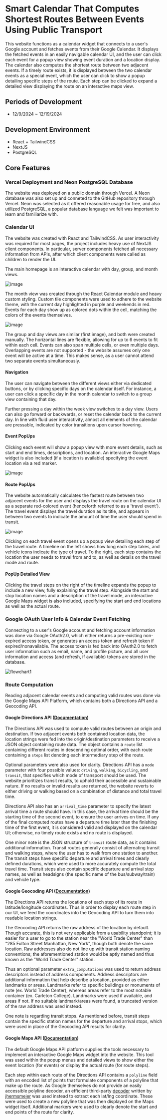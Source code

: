 # Smart Calendar That Computes Shortest Routes Between Events Using Public Transport

This website functions as a calendar widget that connects to a user's Google account and fetches events from their Google Calendar. It displays the fetched events in an easily navigable calendar UI, and the user can click each event for a popup view showing event duration and a location display. The calendar also computes the shortest route between two adjacent events. If a timely route exists, it is displayed between the two calendar events as a special event, which the user can click to show a popup detailing specific steps of the route. Each step can be clicked to expand a detailed view displaying the route on an interactive maps view. 

## Periods of Development  
- 12/9/2024 ~ 12/19/2024

## Development Environment  
- React + TailwindCSS
- NextJS
- PostgreSQL

## Core Features

### Vercel Deployment and Neon PostgreSQL Database

The website was deployed on a public domain through Vercel. A Neon database was also set up and conneted to the GitHub repository through Vercel. Neon was selected as it offered reasonable usage for free, and also utilized PostgreSQL, a popular database language we felt was important to learn and familiarize with. 

### Calendar UI

The website was created with React and TailwindCSS. As user interactivity was required for most pages, the project includes heavy use of NextJS client components. In particular, server components fetched all necessary information from APIs, after which client components were called as children to render the UI. 

The main homepage is an interactive calendar with day, group, and month views. 

![image](https://github.com/user-attachments/assets/c9d16177-0f4c-48b5-9e3e-79577f174526)

The month view was created through the React Calendar module and heavy custom styling. Custom tile components were used to adhere to the website theme, with the current day highlighted in purple and weekends in red. Events for each day show up as colored dots within the cell, matching the colors of the events themselves. 

![image](https://github.com/user-attachments/assets/a0c379df-0773-45ed-95cc-3eccb7e13f58)

The group and day views are similar (first image), and both were created manually. The horizontal lines are flexible, allowing for up to 6 events to fit within each cell. Events can also span multiple cells, or even multiple days. Overlapping events are not supported - the website assumes only one event will be active at a time. This makes sense, as a user cannot attend two separate events simultaneously. 

#### Navigation

The user can navigate between the different views either via dedicated buttons, or by clicking specific days on the calendar itself. For instance, a user can click a specific day in the month calendar to switch to a group view containing that day. 

Further pressing a day within the week view switches to a day view. Users can also go forward or backwards, or reset the calendar back to the current day. In line with fluid user interactivity, almost all elements of the calendar are pressable, indicated by color transitions upon cursor hovering. 

#### Event PopUps

Clicking each event will show a popup view with more event details, such as start and end times, descriptions, and location. An interactive Google Maps widget is also included (if a location is available) specifying the event location via a red marker. 

![image](https://github.com/user-attachments/assets/dfbd8491-40a6-4120-a64d-5ea1d0c06358)

#### Route PopUps

The website automatically calculates the fastest route between two adjacent events for the user and displays the travel route on the calendar UI as a separate red-colored event (henceforth referred to as a 'travel event'). The travel event displays the travel duration as its title, and appears in between two events to indicate the amount of time the user should spend in transit. 

![image](https://github.com/user-attachments/assets/cb6c31fe-b8d2-492b-9cd8-508049afc185)

Clicking on each travel event opens up a popup view detailing each step of the travel route. A timeline on the left shows how long each step takes, and vehicle icons indicate the type of travel. To the right, each step contains the location the user needs to travel from and to, as well as details on the travel mode and route. 

#### PopUp Detailed View

Clicking the travel steps on the right of the timeline expands the popup to include a new view, fully explaining the travel step. Alongside the start and stop location names and a description of the travel mode, an interactive Google Maps widget is also included, specifying the start and end locations as well as the actual route. 


### Google OAuth User Info & Calendar Event Fetching

Connecting to a user's Google account and fetching account information was done via Google OAuth2.0, which either returns a pre-existing non-expired access token, or generates an access token and refresh token if expired/nonavailable. The access token is fed back into OAuth2.0 to fetch user information such as email, name, and profile picture, and all user information and access (and refresh, if available) tokens are stored in the database. 

![flowchart1](https://github.com/user-attachments/assets/9ebc65be-7f73-4254-86ed-4d8eb987a971)


### Route Computation

Reading adjacent calendar events and computing valid routes was done via the Google Maps API Platform, which contains both a Directions API and a Geocoding API. 

#### Google Directions API ([Documentation](https://developers.google.com/maps/documentation/directions))

The Directions API was used to compute valid routes between an origin and destination. If two adjacent events both contained location data, the location strings were fed into the origin/destination parameters to receive a JSON object containing route data. The object contains a `route` list containing different routes in descending optimal order, with each route containing a `steps` list denoting each intermediary step of the route. 

Optional parameters were also used for clarity. Directions API has a `mode` parameter with four possible values: `driving`, `walking`, `bicycling`, and `transit`, that specifies which mode of transport should be used. The website prioritizes transit results, to uphold their accessible and sustainable nature. If no results or invalid results are returned, the website reverts to either driving or walking based on a combination of distance and total travel time.

Directions API also has an `arrival_time` parameter to specify the latest arrival time a route should have. In this case, the arrival time should be the starting time of the second event, to ensure the user arrives on time. If any of the final computed routes have a departure time later than the finishing time of the first event, it is considered valid and displayed on the calendar UI; otherwise, no timely route exists and no route is displayed. 

One minor note is the JSON structure of `transit` route data, as it contains additional information. Transit routes generally consist of alternating transit and walking steps, where the user has to walk from one station to another. The transit steps have specific departure and arrival times and clearly defined durations, which were used to more accurately compute the total travel time. Transit steps also contain specific departure and arrival stop names, as well as headsigns (the specific name of the bus/subway/train) and vehicle type. 

#### Google Geocoding API ([Documentation](https://developers.google.com/maps/documentation/geocoding))

The Directions API returns the locations of each step of its route in latitude/longitude coordinates. Thus in order to display each route step in our UI, we feed the coordinates into the Geocoding API to turn them into readable location strings. 

The Geocoding API returns the raw address of the location by default. Though accurate, this is not very applicable from a usability standpoint; it is easier for a user to go to the station near the "World Trade Center" than "285 Fulton Street Manhattan, New York", though both denote the same location. Raw addresses also do not line up with transit station naming conventions; the aforementioned station would be aptly named and thus known as the "World Trade Center" station. 

Thus an optional parameter `extra_computations` was used to return address descriptors instead of address components. Address descriptors are additional information that help describe a location, provided as either landmarks or areas. Landmarks refer to specific buildings or monuments of note (ex. World Trade Center), whereas areas refer to the most notable container (ex. Carleton College). Landmarks were used if available, and areas if not. If no suitable landmark/areas were found, a truncated version of the raw address was used instead. 

One note is regarding transit stops. As mentioned before, transit steps contain the specific station names for the departure and arrival stops, which were used in place of the Geocoding API results for clarity. 

#### Google Maps API ([Documentation](https://developers.google.com/maps))

The default Google Maps API platform supplies the tools necessary to implement an interactive Google Maps widget into the website. This tool was used within the popup menus and detailed views to show either the event location (for events) or display the actual route (for route steps). 

Each step within each route of the Directions API contains a `polyline` field with an encoded list of points that formulate components of a polyline that make up the route. As Google themselves do not provide an easily accessible polyline decoder, an efficient third-party [decoder](https://github.com/jhermsmeier/node-google-polyline/tree/master) written by [jhermsmeier](https://github.com/jhermsmeier) was used instead to extract each lat/lng coordinate. These were used to create a new polyline that was then displayed on the Maps widget itself. Additional markers were used to clearly denote the start and end points of the route for clarity. 
